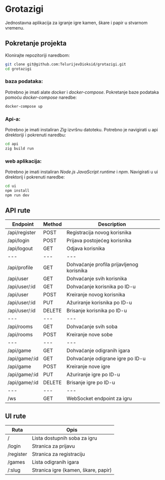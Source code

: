 # Grotazigi
Jednostavna aplikacija za igranje igre kamen, škare i papir u stvarnom vremenu.

## Pokretanje projekta
Klonirajte repozitoriji naredbom:
```bash
git clone git@github.com:TelurijevDioksid/grotazigi.git
cd grotazigi
```

### baza podataka:
Potrebno je imati alate _docker_ i _docker-compose_. Pokretanje baze podataka pomoću _docker-compose_ naredbe:
```bash
docker-compose up
```

### Api-a:
Potrebno je imati instaliran _Zig_ izvršnu datoteku. Potrebno je navigirati u api direktoriji i pokrenuti naredbu:
```bash
cd api
zig build run
```

### web aplikacija:
Potrebno je imati instaliran _Node.js JavaScript runtime_ i _npm_. Navigirati u ui direktorij i pokrenuti naredbe:
```bash
cd ui
npm install
npm run dev
```

## API rute
| Endpoint | Method | Description |
|---|---|---|
| /api/register | POST | Registracija novog korisnika |
| /api/login | POST | Prijava postojećeg korisnika |
| /api/logout | GET | Odjava korisnika |
|---|---|---|
| /api/profile | GET | Dohvaćanje profila prijavljenog korisnika |
| /api/user | GET | Dohvaćanje svih korisnika |
| /api/user/:id | GET | Dohvaćanje korisnika po ID-u |
| /api/user | POST | Kreiranje novog korisnika |
| /api/user/:id | PUT | Ažuriranje korisnika po ID-u |
| /api/user/:id | DELETE | Brisanje korisnika po ID-u |
|---|---|---|
| /api/rooms | GET | Dohvaćanje svih soba |
| /api/rooms | POST | Kreiranje nove sobe |
|---|---|---|
| /api/game | GET | Dohvaćanje odigranih igara |
| /api/game/:id | GET | Dohvaćanje odigrane igre po ID-u |
| /api/game | POST | Kreiranje nove igre |
| /api/game/:id | PUT | Ažuriranje igre po ID-u |
| /api/game/:id | DELETE | Brisanje igre po ID-u |
|---|---|---|
| /ws | GET | WebSocket endpoint za igru |

## UI rute
| Ruta | Opis |
|---|---|
| / | Lista dostupnih soba za igru |
| /login | Stranica za prijavu |
| /register | Stranica za registraciju |
| /games | Lista odigranih igara |
| /:slug | Stranica igre (kamen, škare, papir) |